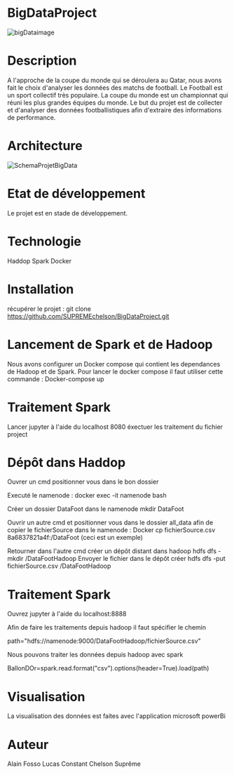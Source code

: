 
# BigDataProject

![bigDataimage](https://user-images.githubusercontent.com/43779857/202323288-ec72d648-30ab-425e-b9b4-aadce2242500.jpg)

# Description

A l'approche de la coupe du monde qui se déroulera au Qatar, nous avons fait le choix d'analyser les données des matchs de football. Le Football est un sport collectif très populaire. La coupe du monde est un championnat qui réuni les plus grandes équipes du monde.
Le but du projet est de collecter et d'analyser des données footballistiques afin d'extraire des informations de performance. 

# Architecture

![SchemaProjetBigData](https://user-images.githubusercontent.com/43779857/202323405-14ed0ecb-ed66-4882-a7c9-b6fcfca8e287.jpg)

# Etat de développement
Le projet est en stade de développement.

# Technologie
Haddop
Spark
Docker

# Installation

récupérer le projet :
git clone https://github.com/SUPREMEchelson/BigDataProject.git

# Lancement de Spark et de Hadoop

Nous avons configurer un Docker compose  qui contient les dependances de Hadoop et de Spark. Pour lancer le docker compose il faut utiliser cette commande :
Docker-compose up

# Traitement Spark

Lancer jupyter à l'aide du localhost 8080 
éxectuer les traitement du fichier project

# Dépôt dans Haddop

Ouvrer un cmd positionner vous dans le bon dossier

Executé le namenode :
docker exec -it namenode bash

Créer un dossier DataFoot dans le namenode
mkdir DataFoot

Ouvrir un autre cmd et positionner vous dans le dossier all_data afin de copier le fichierSource dans le namenode :
Docker cp fichierSource.csv 8a6837821a4f:/DataFoot (ceci est un exemple)

Retourner dans l'autre cmd créer un dépôt distant dans hadoop
hdfs dfs -mkdir /DataFootHadoop
Envoyer le fichier dans le dépôt créer
hdfs dfs -put fichierSource.csv /DataFootHadoop

# Traitement Spark

Ouvrez jupyter à l'aide du localhost:8888

Afin de faire les traitements depuis hadoop il faut spécifier le chemin

path="hdfs://namenode:9000/DataFootHadoop/fichierSource.csv" 

Nous pouvons traiter les données depuis hadoop avec spark

BallonDOr=spark.read.format("csv").options(header=True).load(path)

# Visualisation

La visualisation des données est faites avec l'application microsoft powerBi

# Auteur

Alain Fosso
Lucas Constant
Chelson Suprême

